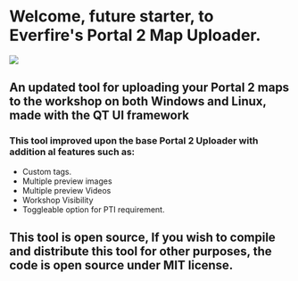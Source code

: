 # Welcome, future starter, to Everfire's Portal 2 Map Uploader.

![](https://media.discordapp.net/attachments/645794660522000394/936721993359843388/P2_Publisher_Icon2.png)

## An updated tool for uploading your Portal 2 maps to the workshop on both Windows and Linux, made with the QT UI framework

### This tool improved upon the base Portal 2 Uploader with addition al features such as:
- Custom tags.
- Multiple preview images
- Multiple preview Videos
- Workshop Visibility
- Toggleable option for PTI requirement.

## This tool is open source, If you wish to compile and distribute this tool for other purposes, the code is open source under MIT license.
